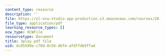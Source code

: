 ```yaml
---
content_type: resource
description: ''
file: https://ol-ocw-studio-app-production.s3.amazonaws.com/courses/20-219-becoming-the-next-bill-nye-writing-and-hosting-the-educational-show-january-iap-2015/dc05590ec70d0c58d6f4afdffdb9ffad_RINP7d9ohaw.pdf
file_type: application/pdf
learning_resource_types: []
ocw_type: OCWFile
resourcetype: Document
title: 3play pdf file
uid: dc05590e-c70d-0c58-d6f4-afdffdb9ffad
---
```

